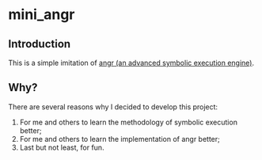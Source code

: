 # mini_angr

## Introduction
This is a simple imitation of [angr (an advanced symbolic execution engine)](https://github.com/angr/angr).

## Why?
There are several reasons why I decided to develop this project:

1. For me and others to learn the methodology of symbolic execution better;
2. For me and others to learn the implementation of angr better;
3. Last but not least, for fun.